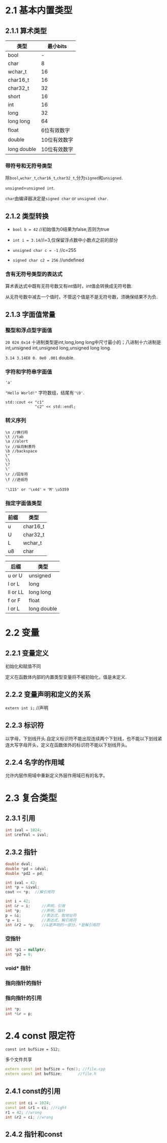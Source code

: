 # 2.1 基本内置类型
## 2.1.1 算术类型
|类型|最小bits|
|-----|-----|
|bool|-|
|char|8|
|wchar_t|16|
|char16_t|16|
|char32_t|32|
|short|16|
|int|16|
|long|32|
|long long|64|
|float|6位有效数字|
|double|10位有效数字|
|long double|10位有效数字|

### 带符号和无符号类型

除`bool`,`wchar_t`,`char16_t`,`char32_t`,分为`signed`和`unsigned`.

`unsigned`=`unsigned int`.

`char`由编译器决定是`signed char` or `unsigned char`.

## 2.1.2 类型转换

* `bool b = 42` //初始值为0结果为false,否则为true

* `int i = 3.14`//i=3,仅保留浮点数中小数点之前的部分

* `unsigned char c = -1` //c=255

* `signed char c2 = 256` //undefined

### 含有无符号类型的表达式
算术表达式中既有无符号数又有int值时，int值会转换成无符号数.

从无符号数中减去一个值时，不管这个值是不是无符号数，须确保结果不为负.

## 2.1.3 字面值常量
### 整型和浮点型字面值
`20 024 0x14` 十进制类型是int,long,long long中尺寸最小的；八进制十六进制是int,unsigned int,unsigned long,unsigned long long.

`3.14 3.14E0 0. 0e0 .001` double.

### 字符和字符串字面值
`'a'`

`"Hello World!"` 字符数组，结尾有`'\0'`.

```
std::cout << "c1"
             "c2" << std::endl;
```

### 转义序列
```
\n //换行符
\t //tab
\a //alert
\v //纵向制表符
\b //backspace
\"
\\
\?
\'
\r //回车符
\f //进纸符
```

`'\115' or '\x4d'` = `'M'`
`\u5359`

### 指定字面值类型
|前缀|类型|
|---|---|
|u|char16_t|
|U|char32_t|
|L|wchar_t|
|u8|char|

|后缀|类型|
|---|---|
|u or U|unsigned|
|l or L|long|
|ll or LL|long long|
|f or F|float|
|l or L|long double|

# 2.2 变量
## 2.2.1 变量定义
初始化和赋值不同

定义在函数体内部的内置类型变量将不被初始化，值是未定义.

## 2.2.2 变量声明和定义的关系
`extern int i;` //声明

## 2.2.3 标识符
以字母，下划线开头.自定义标识符不能出现连续两个下划线，也不能以下划线紧连大写字母开头，定义在函数体外的标识符不能以下划线开头。

## 2.2.4 名字的作用域
允许内层作用域中重新定义外层作用域已有的名字。

# 2.3 复合类型
## 2.3.1 引用

```c++
int ival = 1024;
int &refVal = ival;
```

## 2.3.2 指针

```c++
double dval;
double *pd = &dval;
double *pd2 = pd;

int ival = 42;
int *p = &ival;
cout << *p;  //解引用符
```

```c++
int i = 42;
int &r = i;     //声明，引用
int *p;         //声明，指针
p = &i;         //表达式，取地址符
*p = i;         //表达式，解引用符
int &r2 = *p;   //&是声明的一部分，*是解引用符
```

### 空指针
```c++
int *p1 = nullptr;
int *p2 = 0;
```
### void* 指针
### 指向指针的指针
### 指向指针的引用
```c++
int *p;
int *&r = p;
```

# 2.4 const 限定符
`const int bufSize = 512;`

多个文件共享
```c++
extern const int bufSize = fcn(); //file.cpp
extern const int bufSize;       //file.h
```

## 2.4.1 const的引用
```c++
const int ci = 1024;
const int &r1 = ci; //right
r1 = 42; //wrong
int &r2 = ci; //wrong
```

## 2.4.2 指针和const
